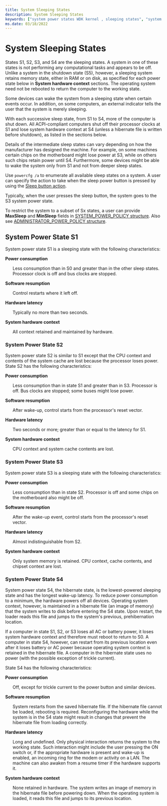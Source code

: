```yaml
---
title: System Sleeping States
description: System Sleeping States
keywords: ["system power states WDK kernel , sleeping states", "system sleeping states WDK power management", "sleeping states WDK power management", "S1 WDK power management", "S2 WDK power management", "S3 WDK power management", "S4 WDK power management", "software resumption WDK power management", "resumption WDK power management", "hardware latency WDK power management", "system hardware context WDK power management", "hardware context WDK power management", "context WDK power management", "latency WDK power management"]
ms.date: 03/18/2022
---
```


# System Sleeping States

States S1, S2, S3, and S4 are the sleeping states. A system in one of these states is not performing any computational tasks and appears to be off. Unlike a system in the shutdown state (S5), however, a sleeping system retains memory state, either in RAM or on disk, as specified for each power state below in **System hardware context** sections. The operating system need not be rebooted to return the computer to the working state.

Some devices can wake the system from a sleeping state when certain events occur. In addition, on some computers, an external indicator tells the user that the system is merely sleeping.

With each successive sleep state, from S1 to S4, more of the computer is shut down. All ACPI-compliant computers shut off their processor clocks at S1 and lose system hardware context at S4 (unless a hibernate file is written before shutdown), as listed in the sections below.

Details of the intermediate sleep states can vary depending on how the manufacturer has designed the machine. For example, on some machines certain chips on the motherboard might lose power at S3, while on others such chips retain power until S4. Furthermore, some devices might be able to wake the system only from S1 and not from deeper sleep states.

Use `powercfg /a` to enumerate all available sleep states on a system. A user can specify the action to take when the sleep power button is pressed by using the [Sleep button action](/windows-hardware/customize/power-settings/power-button-and-lid-settings-sleep-button-action).

Typically, when the user presses the sleep button, the system goes to the S3 system power state.

To restrict the system to a subset of Sx states, a user can provide **MaxSleep** and **MinSleep** fields in [SYSTEM_POWER_POLICY structure](/windows/win32/api/winnt/ns-winnt-system_power_policy). Also see [ADMINISTRATOR_POWER_POLICY structure](/windows/win32/api/winnt/ns-winnt-administrator_power_policy). 

## System Power State S1

System power state S1 is a sleeping state with the following characteristics:

**Power consumption**
<ul>
Less consumption than in S0 and greater than in the other sleep states. Processor clock is off and bus clocks are stopped.
</ul>

**Software resumption**
<ul>
Control restarts where it left off.
</ul>

**Hardware latency**
<ul>
Typically no more than two seconds.
</ul>

**System hardware context**
<ul>
All context retained and maintained by hardware.
</ul>

### System Power State S2

System power state S2 is similar to S1 except that the CPU context and contents of the system cache are lost because the processor loses power. State S2 has the following characteristics:

**Power consumption**
<ul>
Less consumption than in state S1 and greater than in S3. Processor is off. Bus clocks are stopped; some buses might lose power.
</ul>

**Software resumption**
<ul>
After wake-up, control starts from the processor's reset vector.
</ul>

**Hardware latency**
<ul>
Two seconds or more; greater than or equal to the latency for S1.
</ul>

**System hardware context**
<ul>
CPU context and system cache contents are lost.
</ul>

### System Power State S3

System power state S3 is a sleeping state with the following characteristics:

**Power consumption**
<ul>
Less consumption than in state S2. Processor is off and some chips on the motherboard also might be off.
</ul>

**Software resumption**
<ul>
After the wake-up event, control starts from the processor's reset vector.
</ul>

**Hardware latency**
<ul>
Almost indistinguishable from S2.
</ul>

**System hardware context**
<ul>
Only system memory is retained. CPU context, cache contents, and chipset context are lost.
</ul>

### System Power State S4

System power state S4, the hibernate state, is the lowest-powered sleeping state and has the longest wake-up latency. To reduce power consumption to a minimum, the hardware powers off all devices. Operating system context, however, is maintained in a hibernate file (an image of memory) that the system writes to disk before entering the S4 state. Upon restart, the loader reads this file and jumps to the system's previous, prehibernation location.

If a computer in state S1, S2, or S3 loses all AC or battery power, it loses system hardware context and therefore must reboot to return to S0. A computer in state S4, however, can restart from its previous location even after it loses battery or AC power because operating system context is retained in the hibernate file. A computer in the hibernate state uses no power (with the possible exception of trickle current).

State S4 has the following characteristics:

**Power consumption**
<ul>
Off, except for trickle current to the power button and similar devices.
</ul>

**Software resumption**
<ul>
System restarts from the saved hibernate file. If the hibernate file cannot be loaded, rebooting is required. Reconfiguring the hardware while the system is in the S4 state might result in changes that prevent the hibernate file from loading correctly.
</ul>

**Hardware latency**
<ul>
Long and undefined. Only physical interaction returns the system to the working state. Such interaction might include the user pressing the ON switch or, if the appropriate hardware is present and wake-up is enabled, an incoming ring for the modem or activity on a LAN. The machine can also awaken from a resume timer if the hardware supports it.
</ul>

**System hardware context**
<ul>
None retained in hardware. The system writes an image of memory in the hibernate file before powering down. When the operating system is loaded, it reads this file and jumps to its previous location.
</ul>
